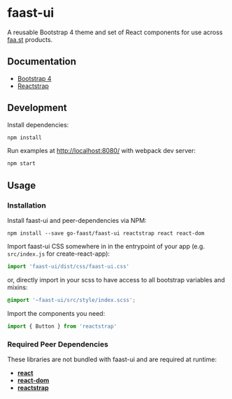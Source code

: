 # faast-ui
A reusable Bootstrap 4 theme and set of React components for use across [faa.st](https://faa.st) products.

## Documentation

- [Bootstrap 4](https://getbootstrap.com/docs/4.0)
- [Reactstrap](https://reactstrap.github.io)

## Development

Install dependencies:

```sh
npm install
```

Run examples at [http://localhost:8080/](http://localhost:8080/) with webpack dev server:

```sh
npm start
```

## Usage

### Installation

Install faast-ui and peer-dependencies via NPM:

```
npm install --save go-faast/faast-ui reactstrap react react-dom
```

Import faast-ui CSS somewhere in in the entrypoint of your app (e.g. `src/index.js` for create-react-app):

```js
import 'faast-ui/dist/css/faast-ui.css'
```

or, directly import in your scss to have access to all bootstrap variables and mixins:

```scss
@import '~faast-ui/src/style/index.scss';
```

Import the components you need:

```js
import { Button } from 'reactstrap'
```

### Required Peer Dependencies

These libraries are not bundled with faast-ui and are required at runtime:

  * [**react**](https://www.npmjs.com/package/react)
  * [**react-dom**](https://www.npmjs.com/package/react-dom)
  * [**reactstrap**](https://www.npmjs.com/package/reactstrap)
